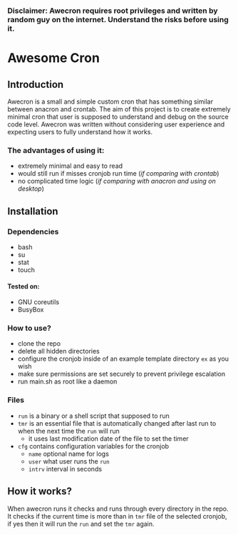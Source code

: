 ### Disclaimer: Awecron requires root privileges and written by random guy on the internet. Understand the risks before using it.

# Awesome Cron
## Introduction
Awecron is a small and simple custom cron that has something similar between anacron and crontab.
The aim of this project is to create extremely minimal cron that user is supposed to understand and debug on the source code level.
Awecron was written without considering user experience and expecting users to fully understand how it works.

### The advantages of using it:
 * extremely minimal and easy to read
 * would still run if misses cronjob run time (_if comparing with crontab_)
 * no complicated time logic (_if comparing with anacron and using on desktop_)

## Installation

### Dependencies

* bash
* su
* stat
* touch

#### Tested on:

* GNU coreutils
* BusyBox

### How to use? 

 * clone the repo
 * delete all hidden directories
 * configure the cronjob inside of an example template directory `ex` as you wish
 * make sure permissions are set securely to prevent privilege escalation
 * run main.sh as root like a daemon

### Files

 * `run` is a binary or a shell script that supposed to run
 * `tmr` is an essential file that is automatically changed after last run to when the next time the `run` will run
    * it uses last modification date of the file to set the timer
 * `cfg` contains configuration variables for the cronjob
    * `name` optional name for logs
    * `user` what user runs the `run`
    * `intrv` interval in seconds

## How it works?

When awecron runs it checks and runs through every directory in the repo. It checks if the current time is more than in `tmr` file of the selected cronjob, if yes then it will run the `run` and set the `tmr` again.
